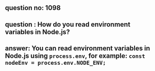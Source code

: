 
      
## question no: 1098

## question : How do you read environment variables in Node.js?

## answer: You can read environment variables in Node.js using `process.env`, for example: `const nodeEnv = process.env.NODE_ENV;`
      